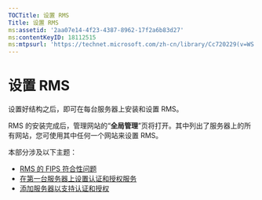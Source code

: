 ```yaml
---
TOCTitle: 设置 RMS
Title: 设置 RMS
ms:assetid: '2aa07e14-4f23-4387-8962-17f2a6b83d27'
ms:contentKeyID: 18112515
ms:mtpsurl: 'https://technet.microsoft.com/zh-cn/library/Cc720229(v=WS.10)'
---
```


设置 RMS
========

设置好结构之后，即可在每台服务器上安装和设置 RMS。

RMS 的安装完成后，管理网站的“**全局管理**”页将打开。其中列出了服务器上的所有网站，您可使用其中任何一个网站来设置 RMS。

本部分涉及以下主题：

-   [RMS 的 FIPS 符合性问题](https://technet.microsoft.com/720bdace-dcd8-431e-b0fa-01193782fe0b)
-   [在第一台服务器上设置认证和授权服务](https://technet.microsoft.com/cce29a2f-984f-48ed-9187-0eb68286ec5b)
-   [添加服务器以支持认证和授权](https://technet.microsoft.com/089ceb62-2a96-444f-ab42-1d5deaabd0c3)
